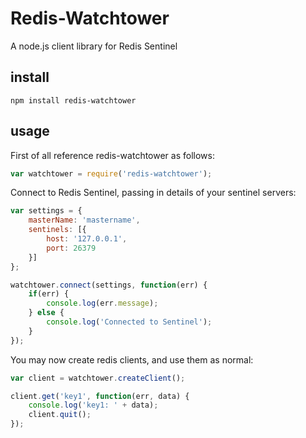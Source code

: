 # Redis-Watchtower

A node.js client library for Redis Sentinel

install
------
    npm install redis-watchtower

usage
------
First of all reference redis-watchtower as follows:

```javascript
var watchtower = require('redis-watchtower');
```

Connect to Redis Sentinel, passing in details of your sentinel servers:

```javascript
var settings = {
	masterName: 'mastername',
	sentinels: [{
		host: '127.0.0.1',
		port: 26379
	}]
};

watchtower.connect(settings, function(err) {
	if(err) {
		console.log(err.message);
	} else {
		console.log('Connected to Sentinel');
	}	
});
```

You may now create redis clients, and use them as normal:

```javascript
var client = watchtower.createClient();

client.get('key1', function(err, data) {
	console.log('key1: ' + data);
	client.quit();
});
```